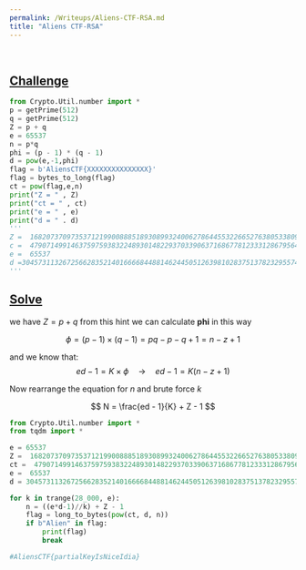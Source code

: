 ```yaml
---
permalink: /Writeups/Aliens-CTF-RSA.md
title: "Aliens CTF-RSA"
---
```

<br>



## <a href="#challenge-code">Challenge</a>

<p id="challenge-code"></p>

```python
from Crypto.Util.number import *
p = getPrime(512)
q = getPrime(512)
Z = p + q
e = 65537
n = p*q
phi = (p - 1) * (q - 1)
d = pow(e,-1,phi)
flag = b'AliensCTF{XXXXXXXXXXXXXXX}'
flag = bytes_to_long(flag)
ct = pow(flag,e,n)
print("Z = " , Z)
print("ct = " , ct)
print("e = " , e)
print("d = " . d)
'''
Z =  16820737097353712199008885189308993240062786445532266527638053380922378774616476382163247194937072305014746509504145047878443638872497494118908269570032268
c =  479071499146375975938322489301482293703390637168677812333128679564097095268226244517563983793769084733694521865492794622837160726397932788602732027510921529236034519758543370535127503081504645209677730499880169790853613312632519658763093707467213480497322022033842076428439183228571516341469788182850999977
e =  65537
d =30457311326725662835214016666844881462445051263981028375137823295574368019980007635319500981574067252775053081714539957668696316970001308548888552486734579219472425821075186464709552910556541803654932577396437902891944339629571939336444030765475727284297080520163293154113609913839011602974796247723401571353
'''
```


## <a href="#solve-code">Solve</a>
we have $Z = p + q$ from this hint we can calculate **phi** in this way

$$
\phi = (p-1) \times (q-1) = pq - p - q + 1 = n - z + 1
$$


and we know that:
$$
ed - 1 = K \times \phi \quad \to \quad ed - 1 = K (n - z + 1)
$$


Now rearrange the equation for $n$ and brute force  $k$

$$
N = \frac{ed - 1}{K} + Z - 1
$$


<p id="solve-code"></p>

```python
from Crypto.Util.number import *
from tqdm import *

e = 65537
Z =  16820737097353712199008885189308993240062786445532266527638053380922378774616476382163247194937072305014746509504145047878443638872497494118908269570032268
ct =  479071499146375975938322489301482293703390637168677812333128679564097095268226244517563983793769084733694521865492794622837160726397932788602732027510921529236034519758543370535127503081504645209677730499880169790853613312632519658763093707467213480497322022033842076428439183228571516341469788182850999977
e =  65537
d = 30457311326725662835214016666844881462445051263981028375137823295574368019980007635319500981574067252775053081714539957668696316970001308548888552486734579219472425821075186464709552910556541803654932577396437902891944339629571939336444030765475727284297080520163293154113609913839011602974796247723401571353

for k in trange(28_000, e):
    n = ((e*d-1)//k) + Z - 1
    flag = long_to_bytes(pow(ct, d, n))
    if b"Alien" in flag:
        print(flag)
        break

#AliensCTF{partialKeyIsNiceIdia}
```
